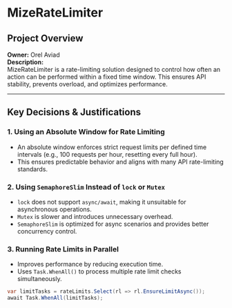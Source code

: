 # MizeRateLimiter

## Project Overview
**Owner:** Orel Aviad  
**Description:**  
MizeRateLimiter is a rate-limiting solution designed to control how often an action can be performed within a fixed time window. This ensures API stability, prevents overload, and optimizes performance.

---

## Key Decisions & Justifications

### 1. **Using an Absolute Window for Rate Limiting**
- An absolute window enforces strict request limits per defined time intervals (e.g., 100 requests per hour, resetting every full hour).
- This ensures predictable behavior and aligns with many API rate-limiting standards.

### 2. **Using `SemaphoreSlim` Instead of `lock` or `Mutex`**
- `lock` does not support `async/await`, making it unsuitable for asynchronous operations.
- `Mutex` is slower and introduces unnecessary overhead.
- `SemaphoreSlim` is optimized for async scenarios and provides better concurrency control.

### 3. **Running Rate Limits in Parallel**
- Improves performance by reducing execution time.
- Uses `Task.WhenAll()` to process multiple rate limit checks simultaneously.

```csharp
var limitTasks = rateLimits.Select(rl => rl.EnsureLimitAsync());
await Task.WhenAll(limitTasks);

